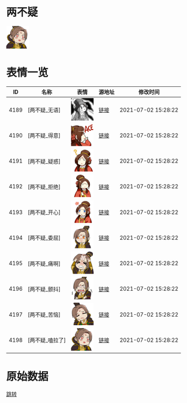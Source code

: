 # 两不疑

<img src="./cover.png" height="60" alt="cover" />

# 表情一览

|ID|名称|表情|源地址|修改时间|
|----|----|----|----|----|
|4189|[两不疑_无语]|<img src="./pic/004189_%5B两不疑_无语%5D.png" height="60" alt="无语"/>|[链接](http://i0.hdslb.com/bfs/emote/f8808212b7985a10e57ee0a4c0aeb9c6b440c0f2.png)|2021-07-02 15:28:22|
|4190|[两不疑_得意]|<img src="./pic/004190_%5B两不疑_得意%5D.png" height="60" alt="得意"/>|[链接](http://i0.hdslb.com/bfs/emote/12576919f7d216bb1eee238f0779279415d68012.png)|2021-07-02 15:28:22|
|4191|[两不疑_疑惑]|<img src="./pic/004191_%5B两不疑_疑惑%5D.png" height="60" alt="疑惑"/>|[链接](http://i0.hdslb.com/bfs/emote/8cfb0f144cc1abf6f2c2be2f0e404f0f4bbe3214.png)|2021-07-02 15:28:22|
|4192|[两不疑_拒绝]|<img src="./pic/004192_%5B两不疑_拒绝%5D.png" height="60" alt="拒绝"/>|[链接](http://i0.hdslb.com/bfs/emote/b0ae79a15cbbc36ded8c54fe623d308affdc3d67.png)|2021-07-02 15:28:22|
|4193|[两不疑_开心]|<img src="./pic/004193_%5B两不疑_开心%5D.png" height="60" alt="开心"/>|[链接](http://i0.hdslb.com/bfs/emote/430ccc6f179e42c0f13479c10df6c72e5680824d.png)|2021-07-02 15:28:22|
|4194|[两不疑_委屈]|<img src="./pic/004194_%5B两不疑_委屈%5D.png" height="60" alt="委屈"/>|[链接](http://i0.hdslb.com/bfs/emote/0907a24ae7338184de7afb8e93ab89b693ab8554.png)|2021-07-02 15:28:22|
|4195|[两不疑_痛啊]|<img src="./pic/004195_%5B两不疑_痛啊%5D.png" height="60" alt="痛啊"/>|[链接](http://i0.hdslb.com/bfs/emote/6fc6504150bdffc886818fb8efe92189e1466264.png)|2021-07-02 15:28:22|
|4196|[两不疑_颤抖]|<img src="./pic/004196_%5B两不疑_颤抖%5D.png" height="60" alt="颤抖"/>|[链接](http://i0.hdslb.com/bfs/emote/10d2abc111c5555a6bc3611921c73f803aeabbc8.png)|2021-07-02 15:28:22|
|4197|[两不疑_苦恼]|<img src="./pic/004197_%5B两不疑_苦恼%5D.png" height="60" alt="苦恼"/>|[链接](http://i0.hdslb.com/bfs/emote/eb0bfdc975ecb93557f53606f8d466cff1c186c3.png)|2021-07-02 15:28:22|
|4198|[两不疑_嗑拉了]|<img src="./pic/004198_%5B两不疑_嗑拉了%5D.png" height="60" alt="嗑拉了"/>|[链接](http://i0.hdslb.com/bfs/emote/b58c0bbba072b13596f3c49143b96aea37d7fbee.png)|2021-07-02 15:28:22|

# 原始数据

[跳转](./raw.json)

